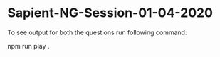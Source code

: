 # Sapient-NG-Session-01-04-2020
To see output for both the questions run following command:

npm run play .
